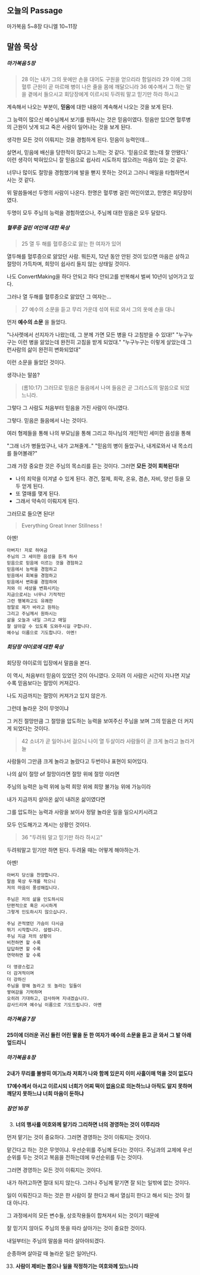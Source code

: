 ## 오늘의 Passage

마가복음 5~8장
다니엘 10~11장

## 말씀 묵상

##### 마가복음 5장
> 28 이는 내가 그의 옷에만 손을 대어도 구원을 얻으리라 함일러라
> 29 이에 그의 혈루 근원이 곧 마르매 병이 나은 줄을 몸에 깨달으니라
> 36 예수께서 그 하는 말을 곁에서 들으시고 회당장에게 이르시되 두려워 말고 믿기만 하라 하시고

계속해서 나오는 부분이, **믿음**에 대한 내용이 계속해서 나오는 것을 보게 된다.

그 능력이 많으신 예수님께서 보기를 원하시는 것은 믿음이였다.
믿음만 있으면 혈루병의 근원이 낫게 되고
죽은 사람이 일어나는 것을 보게 된다.

생각한 모든 것이 이뤄지는 것을 경험하게 된다.
믿음이 능력인데...

살면서, 믿음에 배신을 당한적이 많다고 느끼는 것 같다.
'믿음으로 했는데 잘 안됐다.' 이런 생각이 박혀있으니
잘 믿음으로 쉽사리 시도하지 않으려는 마음이 있는 것 같다.

너무나 많이도 절망을 경험했기에 발을 뻗지 못하는 것이고
그러니 매일을 타협하면서 사는 것 같다.

위 말씀들에선 두명의 사람이 나온다.
한명은 혈루병 걸린 여인이였고,
한명은 회당장이였다.

두명이 모두 주님의 능력을 경험하였으나,
주님께 대한 믿음은 모두 달랐다.

##### 혈루증 걸린 여인에 대한 묵상
> 25 열 두 해를 혈루증으로 앓는 한 여자가 있어

열두해를 혈루증으로 앓았던 사람.
뭐든지, 12년 동안 안된 것이 있으면
마음은 상하고
절망이 가득차며,
희망이 쉽사리 들지 않는 상태일 것이다.

나도 ConvertMaking을 하다 안되고 하다 안되고를 반복해서
벌써 10년이 넘어가고 있다.

그러나 열 두해를 혈루증으로 앓았던 그 여자는...

> 27 예수의 소문을 듣고 무리 가운데 섞여 뒤로 와서 그의 옷에 손을 대니

먼저 **예수의 소문** 을 들었다.

"나사렛에서 선지자가 나왔는데, 그 분께 가면 모든 병을 다 고침받을 수 있대!"
"누구누구는 이런 병을 앓았는데 완전히 고침을 받게 되었대."
"누구누구는 이렇게 살았는데 그런사람의 삶이 완전히 변화되었대"

이런 소문을 들었던 것이다.

생각나는 말씀?
> (롬10:17) 그러므로 믿음은 들음에서 나며 들음은 곧 그리스도의 말씀으로 되었느니라.

그렇다 그 사람도 처음부터 믿음을 가진 사람이 아니였다.

그렇다. 믿음은 들음에서 나는 것이다.

여러 형제들을 통해
나의 부모님을 통해
그리고 하나님의 개인적인 세미한 음성을 통해

"그래 너가 병들었구나, 내가 고쳐줄게.."
"믿음의 병이 들었구나, 내게로와서 내 목소리를 들어볼래?"

그래 가장 중요한 것은 주님의 목소리를 듣는 것이다.
그러면 **모든 것이 회복된다!**

- 나의 죄악을 이겨낼 수 있게 된다.
경건, 절제, 희락, 온유, 겸손, 자비, 양선 등을 모두 얻게 된다.
- 또 열매를 맺게 된다.
- 그래서 약속이 이뤄지게 된다.

그러므로 들으면 된다!

> Everything Great Inner Stillness !

아멘!

```
아버지! 저로 하여금 
주님의 그 세미한 음성을 듣게 하사
믿음으로 믿음에 이르는 것을 경험하고
믿음에서 능력을 경험하고
믿음에서 회복을 경험하고
믿음에서 변화를 경험하여
저와 이 세상을 변화시키는
지금으로서는 너무나 기적적인
그런 행복하고도 유쾌한
정말로 제가 바라고 원하는
그리고 주님께서 원하시는
삶을 오늘과 내일 그리고 매일
잘 살아갈 수 있도록 도와주시길 구합니다.
예수님 이름으로 기도합니다. 아멘!
```

##### 회당장 야이로에 대한 묵상

회당장 야이로의 입장에서 말씀을 본다.

이 역시, 처음부터 믿음이 있었던 것이 아니였다.
오히려 이 사람은 시간이 지나면 지날수록 믿음보다는 
절망이 커져갔다.

나도 지금까지는 절망이 커져가고 있지 않은가.

그런데 놀라운 것이 무엇이냐

그 커진 절망만큼 그 절망을 압도하는 능력을 보여주신 주님을 보며 그의 믿음은 더 커지게 되었다는 것이다.

> 42 소녀가 곧 일어나서 걸으니 나이 열 두살이라 사람들이 곧 크게 놀라고 놀라거늘

사람들이 그만큼 크게 놀라고 놀랐다고 두번이나 표현이 되어있다.

나의 삶이 절망 of 절망이라면
절망 위에 절망 이라면

주님의 능력은 능력 위에 능력
희망 위에 희망
불가능 위에 가능이라

내가 지금까지 살아온 삶이 내려온 삶이였다면

그를 압도하는 능력과 사랑을 보이사
정말 놀라운 일을 일으시키시려고

모두 인도해가고 계시는 상황인 것이다.

> 36 "두려워 말고 믿기만 하라 하시고"

두려워말고 믿기만 하면 된다.
두려울 때는 어떻게 해야하는가.

아멘!

```
아버지 당신을 찬양합니다.
말씀 묵상 두개를 적으니 
저의 마음이 풍성해집니다.

주님은 저의 삶을 인도하시되
단편적으로 혹은 시시하게
그렇게 인도하시지 않으십니다.

주님 끈적였던 가슴이 다시금
뛰기 시작합니다. 설렙니다.
주님 지금 저의 상황이 
비천하면 할 수록
답답하면 할 수록
연약하면 할 수록

더 영광스럽고
더 감겨적이며
더 강하신
주님을 향해 놀라고 또 놀라는 일들이
쌓여감을 기억하며
오히려 기대하고, 감사하며 지내겠습니다.
감사드리며 예수님 이름으로 기도드립니다. 아멘
```

##### 마가복음 7장
**25이에 더러운 귀신 들린 어린 딸을 둔 한 여자가 예수의 소문을 듣고 곧 와서 그 발 아래 엎드리니**

##### 마가복음 8장

**2내가 무리를 불쌍히 여기노라 저희가 나와 함께 있은지 이미 사흘이매 먹을 것이 없도다**

**17예수께서 아시고 이르시되 너희가 어찌 떡이 없음으로 의논하느냐 아직도 알지 못하며 깨닫지 못하느냐 너희 마음이 둔하냐**

##### 잠언 16장

3. **너의 행사를 여호와께 맡기라 그리하면 너의 경영하는 것이 이루리라**

먼저 맡기는 것이 중요하다.
그러면 경영하는 것이 이뤄지는 것이다.

맡긴다고 하는 것은 무엇이냐.
우선순위를 주님께 둔다는 것이다.
주님과의 교제에 우선순위를 두는 것이고
복음을 전하는데에 우선순위를 두는 것이다.

그러면 경영하는 모든 것이 이뤄지는 것이다.

내가 하려고하면 절대 되지 않는다.
그러나 주님께 맡기면 잘 되는 일밖에 없는 것이다.

일이 이뤄진다고 하는 것은
한 사람이 잘 한다고 해서 열심히 한다고 해서 되는 것이 절대 아니다.

그 과정에서의 모든 변수들,
상호작용들이 합쳐져서 되는 것이기 때문에

잘 믿기지 않아도 주님의 뜻을 따라 살아가는 것이 중요한 것이다.

내일부터는 주님의 말씀을 따라 살아야되겠다.

순종하며 살아갈 때 놀라운 일은 일어난다.

33. **사람이 제비는 뽑으나 일을 작정하기는 여호와께 있느니라**
